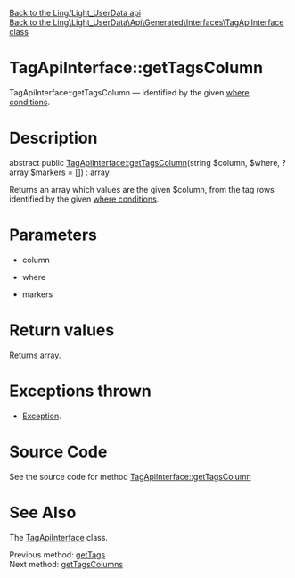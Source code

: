 [Back to the Ling/Light_UserData api](https://github.com/lingtalfi/Light_UserData/blob/master/doc/api/Ling/Light_UserData.md)<br>
[Back to the Ling\Light_UserData\Api\Generated\Interfaces\TagApiInterface class](https://github.com/lingtalfi/Light_UserData/blob/master/doc/api/Ling/Light_UserData/Api/Generated/Interfaces/TagApiInterface.md)


TagApiInterface::getTagsColumn
================



TagApiInterface::getTagsColumn — identified by the given [where conditions](https://github.com/lingtalfi/SimplePdoWrapper#the-where-conditions).




Description
================


abstract public [TagApiInterface::getTagsColumn](https://github.com/lingtalfi/Light_UserData/blob/master/doc/api/Ling/Light_UserData/Api/Generated/Interfaces/TagApiInterface/getTagsColumn.md)(string $column, $where, ?array $markers = []) : array




Returns an array which values are the given $column, from the tag rows
identified by the given [where conditions](https://github.com/lingtalfi/SimplePdoWrapper#the-where-conditions).




Parameters
================


- column

    

- where

    

- markers

    


Return values
================

Returns array.


Exceptions thrown
================

- [Exception](http://php.net/manual/en/class.exception.php).&nbsp;







Source Code
===========
See the source code for method [TagApiInterface::getTagsColumn](https://github.com/lingtalfi/Light_UserData/blob/master/Api/Generated/Interfaces/TagApiInterface.php#L156-L156)


See Also
================

The [TagApiInterface](https://github.com/lingtalfi/Light_UserData/blob/master/doc/api/Ling/Light_UserData/Api/Generated/Interfaces/TagApiInterface.md) class.

Previous method: [getTags](https://github.com/lingtalfi/Light_UserData/blob/master/doc/api/Ling/Light_UserData/Api/Generated/Interfaces/TagApiInterface/getTags.md)<br>Next method: [getTagsColumns](https://github.com/lingtalfi/Light_UserData/blob/master/doc/api/Ling/Light_UserData/Api/Generated/Interfaces/TagApiInterface/getTagsColumns.md)<br>

